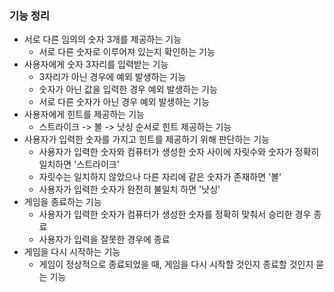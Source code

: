 ### 기능 정리

- 서로 다른 임의의 숫자 3개를 제공하는 기능
  + 서로 다른 숫자로 이루어져 있는지 확인하는 기능
- 사용자에게 숫자 3자리를 입력받는 기능
  + 3자리가 아닌 경우에 예외 발생하는 기능
  + 숫자가 아닌 값을 입력한 경우 예외 발생하는 기능
  + 서로 다른 숫자가 아닌 경우 예외 발생하는 기능
- 사용자에게 힌트를 제공하는 기능
  + 스트라이크 -> 볼 -> 낫싱 순서로 힌트 제공하는 기능
- 사용자가 입력한 숫자를 가지고 힌트를 제공하기 위해 판단하는 기능
  + 사용자가 입력한 숫자와 컴퓨터가 생성한 숫자 사이에 자릿수와 숫자가 정확히 일치하면 '스트라이크'
  + 자릿수는 일치하지 않았으나 다른 자리에 같은 숫자가 존재하면 '볼'
  + 사용자가 입력한 숫자가 완전히 불일치 하면 '낫싱'
- 게임을 종료하는 기능
  + 사용자가 입력한 숫자가 컴퓨터가 생성한 숫자를 정확히 맞춰서 승리한 경우 종료
  + 사용자가 입력을 잘못한 경우에 종료
- 게임을 다시 시작하는 기능
  + 게임이 정상적으로 종료되었을 때, 게임을 다시 시작할 것인지 종료할 것인지 묻는 기능
